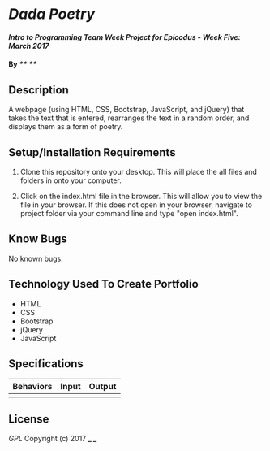 # _Dada Poetry_

#### _Intro to Programming Team Week Project for Epicodus - Week Five: March 2017_

#### By _** **_

## Description
A webpage (using HTML, CSS, Bootstrap, JavaScript, and jQuery) that takes the text that is entered, rearranges the text in a random order, and displays them as a form of poetry.

## Setup/Installation Requirements
1. Clone this repository onto your desktop. This will place the all files and folders in onto your computer.

2. Click on the index.html file in the browser. This will allow you to view the file in your browser. If this does not open in your browser, navigate to project folder via your command line and type "open index.html".

## Know Bugs
No known bugs.

## Technology Used To Create Portfolio
* HTML
* CSS
* Bootstrap
* jQuery
* JavaScript

## Specifications
|Behaviors|Input|Output|
|:-----------:|:-------:|:--------:|
|||||


## License
*GPL*
Copyright (c) 2017 **_ _**
